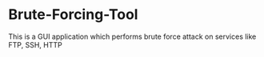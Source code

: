 # Brute-Forcing-Tool
This is a GUI application which performs brute force attack on services like FTP, SSH, HTTP
